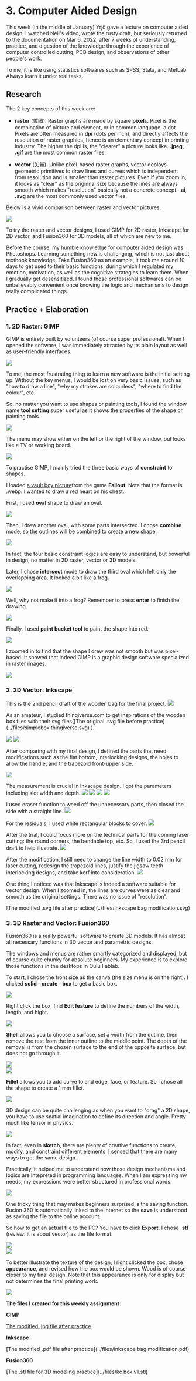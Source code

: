 # 3. Computer Aided Design

This week (In the middle of January) Yrjö gave a lecture on computer aided design. I watched Neil's video, wrote the rusty draft, but seriously returned to the documentation on Mar 6, 2022, after 7 weeks of understanding, practice, and digestion of the knowledge through the experience of computer controlled cutting, PCB design, and observations of other people's work.  

To me, it is like using statistics softwares such as SPSS, Stata, and MetLab: Always learn it under real tasks. 

## Research

The 2 key concepts of this week are:  

- **raster** (位图). Raster graphs are made by square **pixel**s. Pixel is the combination of picture and element, or in common language, a dot. Pixels are often measured in **dpi** (dots per inch), and directly affects the resolution of raster graphics, hence is an elementary concept in printing industry. The higher the dpi is, the "clearer" a picture looks like. **.jpeg**, **.gif** are the most common raster files.   

- **vector** (矢量). Unlike pixel-based raster graphs, vector deploys geometric primitives to draw lines and curves which is independent from resolution and is smaller than raster pictures. Even if you zoom in, it looks as "clear" as the originnal size because the lines are always smooth which makes "resolution" basically not a concrete concept. **.ai**, **.svg** are the most commonly used vector files.  
 
Below is a vivid comparison between raster and vector pictures.  

![](../images/cad1.jpg)

To try the raster and vector designs, I used GIMP for 2D raster, Inkscape for 2D vector, and Fusion360 for 3D models, all of which are new to me.  

Before the course, my humble knowledge for computer aided design was Photoshops. Learning something new is challenging, which is not just about textbook knowledge. Take Fusion360 as an example, it took me around 10 days to get used to their basic functions, during which I regulated my emotion, motivation, as well as the cognitive strategies to learn them. When I gradually get desensitized, I found those professional softwares can be unbelievably convenient once knowing the logic and mechanisms to design really complicated things.  

## Practice + Elaboration

### 1. 2D Raster: GIMP  

GIMP is entirely built by volunteers (of course super professional). When I opened the software, I was immediately attracted by its plain layout as well as user-friendly interfaces.  

![](../images/raster1.jpg)  

To me, the most frustrating thing to learn a new software is the initial setting up. Without the key menus, I would be lost on very basic issues, such as "how to draw a line", "why my strokes are colourless", "where to find the colour", etc.  

So, no matter you want to use shapes or painting tools, I found the window name **tool setting** super useful as it shows the properties of the shape or painting tools.  

![](../images/raster2.jpg)  

The menu may show either on the left or the right of the window, but looks like a TV or working board.   

![](../images/raster3.jpg)

To practise GIMP, I mainly tried the three basic ways of **constraint** to shapes.  

I loaded [a vault boy picture](../files/vaultboy1.webp)from the game **Fallout**. Note that the format is .webp. I wanted to draw a red heart on his chest.  

First, I used **oval** shape to draw an oval.  

![](../images/raster4.jpg)  

Then, I drew another oval, with some parts intersected. I chose **combine** mode, so the outlines will be combined to create a new shape.  

![](../images/raster5.jpg)  

In fact, the four basic constraint logics are easy to understand, but powerful in design, no matter in 2D raster, vector or 3D models.  

Later, I chose **intersect** mode to draw the third oval which left only the overlapping area. It looked a bit like a frog.  

![](../images/raster6.jpg)  

Well, why not make it into a frog? Remember to press **enter** to finish the drawing.  
  
![](../images/raster7.jpg)  

Finally, I used **paint bucket tool** to paint the shape into red.  

![](../images/raster8.jpg)  

I zoomed in to find that the shape I drew was not smooth but was pixel-based. It showed that indeed GIMP is a graphic design software specialized in raster images.  

![](../images/raster9.jpg)  
 

### 2. 2D Vector: Inkscape

This is the 2nd pencil draft of the wooden bag for the final project.
![](../images/inks0.jpg)

As an amateur, I studied thingiverse.com to get inspirations of the wooden box files with their svg files([The original .svg file before practice](../files/simplebox thingiverse.svg) ).  


![](../images/inks1.jpg)
![](../images/inks2.jpg)

After comparing with my final design, I defined the parts that need modifications such as the flat bottom, interlocking designs, the holes to allow the handle, and the trapezoid front-upper side.   

![](../images/inks4.jpg)

The measurement is crucial in Inkscape design. I got the parameters including slot width and depth.
![](../images/inks5.jpg)
![](../images/inks6.jpg)
![](../images/inks7.jpg)
![](../images/inks10.jpg)

I used eraser function to weed off the unnecessary parts, then closed the side with a straight line. 
![](../images/inks8.jpg)

For the residuals, I used white rectangular blocks to cover. 
![](../images/inks9.jpg)

After the trial, I could focus more on the technical parts for the coming laser cutting: the round corners, the bendable top, etc. So, I used the 3rd pencil draft to help illustrate.
![](../images/inks11.jpg)

After the modification, I still need to change the line width to 0.02 mm for laser cutting, redesign the trapezoid lines, justify the jigsaw teeth interlocking designs, and take kerf into consideration. 
![](../images/inks12.jpg)  

One thing I noticed was that Inkscape is indeed a software suitable for vector design. When I zoomed in, the lines are curves were as clear and smooth as the original settings. There was no issue of "resolution".  

[The modified .svg file after practice](../files/inkscape bag modification.svg) 

### 3. 3D Raster and Vector: Fusion360  

Fusion360 is a really powerful software to create 3D models. It has almost all necessary functions in 3D vector and parametric designs.  

The windows and menus are rather smartly categorized and displayed, but of course quite chunky for absolute beginners. My experience is to explore those functions in the desktops in Oulu Fablab.  

To start, I chose the front size as the canva (the size menu is on the right). I clicked **solid - create - box** to get a basic box.  

![](../images/3d1.jpg)  

Right click the box, find **Edit feature** to define the numbers of the width, length, and hight.  
 
![](../images/3d2.jpg)  

**Shell** allows you to choose a surface, set a width from the outline, then remove the rest from the inner outline to the middle point. The depth of the removal is from the chosen surface to the end of the opposite surface, but does not go through it.  

![](../images/3d3.jpg)  
![](../images/3d4.jpg)  

**Fillet** allows you to add curve to and edge, face, or feature. So I chose all the shape to create a 1 mm fillet.  

![](../images/3d5.jpg)  

3D design can be quite challenging as when you want to "drag" a 2D shape, you have to use spatial imagination to define its direction and angle. Pretty much like tensor in physics.  

![](../images/3d6.jpg)  

In fact, even in **sketch**, there are plenty of creative functions  to create, modify, and constraint different elements. I sensed that there are many ways to get the same design.  

Practically, it helped me to understand how those design mechanisms and logics are intepreted in programming languages. When I am expressing my needs, my expressions were better structured in professional words.  

![](../images/3d7.jpg)  

One tricky thing that may makes beginners surprised is the saving function. Fusion 360 is automatically linked to the internet so the **save** is understood as saving the file to the online account.  

So how to get an actual file to the PC? You have to click **Export**. I chose **.stl** (review: it is about vector) as the file format.  

![](../images/3d8.jpg)  
![](../images/3d9.jpg)  

To better illustrate the texture of the design, I right clicked the box, chose **appearance**, and revised how the box would be shown. Wood is of course closer to my final design. Note that this appearance is only for display but not determines the final printing work.  

![](../images/3d10.jpg)  


**The files I created for this weekly assignment:**

**GIMP**  

[The modified .jpg file after practice](../images/vaultboy2.jpg)  
 
**Inkscape**  

[The modified .pdf file after practice](../files/inkscape bag modification.pdf)

**Fusion360**  

[The .stl file for 3D modeling practice](../files/kc box v1.stl)  



 

